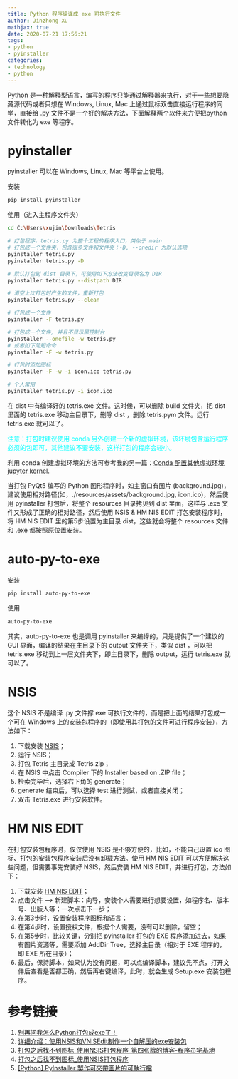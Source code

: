 ```yaml
---
title: Python 程序编译成 exe 可执行文件		
author: Jinzhong Xu
mathjax: true
date: 2020-07-21 17:56:21
tags:
- python
- pyinstaller
categories: 
- technology
- python
---
```


Python 是一种解释型语言，编写的程序只能通过解释器来执行，对于一些想要隐藏源代码或者只想在 Windows, Linux, Mac 上通过鼠标双击直接运行程序的同学，直接给 .py 文件不是一个好的解决方法，下面解释两个软件来方便把python 文件转化为 exe 等程序。

<!--more-->

# pyinstaller

pyinstaller 可以在 Windows, Linux, Mac 等平台上使用。

安装

```bash
pip install pyinstaller
```

使用（进入主程序文件夹）

```bash
cd C:\Users\xujin\Downloads\Tetris

# 打包程序，tetris.py 为整个工程的程序入口，类似于 main
# 打包成一个文件夹，包含很多文件和文件夹；-D, --onedir 为默认选项
pyinstaller tetris.py
pyinstaller tetris.py -D 

# 默认打包到 dist 目录下，可使用如下方法改变目录名为 DIR
pyinstaller tetris.py --distpath DIR

# 清空上次打包时产生的文件，重新打包
pyinstaller tetris.py --clean

# 打包成一个文件
pyinstaller -F tetris.py

# 打包成一个文件, 并且不显示黑控制台
pyinstaller --onefile -w tetris.py
# 或者如下简短命令
pyinstaller -F -w tetris.py

# 打包时添加图标
pyinstaller -F -w -i icon.ico tetris.py

# 个人常用
pyinstaller tetris.py -i icon.ico
```

在 dist 中有编译好的 tetris.exe 文件。这时候，可以删除 build 文件夹，把 dist 里面的 tetris.exe 移动主目录下，删除 dist ，删除 tetris.pym 文件。运行 tetris.exe 就可以了。

<font color=cyan>注意：打包时建议使用 conda 另外创建一个新的虚拟环境，该坏境包含运行程序必须的包即可，其他建议不要安装，这样打包的程序会较小。</font>

利用 conda 创建虚拟环境的方法可参考我的另一篇：[Conda 配置其他虚拟环境 jupyter kernel](https://xujinzh.github.io/2020/03/25/conda-jupyter-env-kernel/).

当打包 PyQt5 编写的 Python 图形程序时，如主窗口有图片 (background.jpg)， 建议使用相对路径(如，./resources/assets/background.jpg, icon.ico)，然后使用 pyinstaller 打包后，将整个 resources 目录拷贝到 dist 里面，这样与 .exe 文件又形成了正确的相对路径，然后使用 NSIS & HM NIS EDIT 打包安装程序时，将 HM NIS EDIT 里的第5步设置为主目录 dist，这些就会将整个 resources 文件和 .exe 都按照原位置安装。

# auto-py-to-exe

安装

```bash
pip install auto-py-to-exe
```

使用

```bash
auto-py-to-exe
```

其实，auto-py-to-exe 也是调用 pyinstaller 来编译的，只是提供了一个建议的 GUI 界面，编译的结果在主目录下的 output 文件夹下，类似 dist ，可以把 tetris.exe 移动到上一层文件夹下，即主目录下，删除 output，运行 tetris.exe 就可以了。

# NSIS

这个 NSIS 不是编译 .py 文件撑 exe 可执行文件的，而是把上面的结果打包成一个可在 Windows 上的安装包程序的（即使用其打包的文件可进行程序安装），方法如下：

1. 下载安装 [NSIS](https://nsis.sourceforge.io/Download)；
2. 运行 NSIS；
3. 打包 Tetris 主目录成 Tetris.zip；
4. 在 NSIS 中点击 Compiler 下的 Installer based on .ZIP file；
5. 检索完毕后，选择右下角的 generate；
6. generate 结束后，可以选择 test 进行测试，或者直接关闭；
7. 双击 Tetris.exe 进行安装软件。

# HM NIS EDIT

在打包安装包程序时，仅仅使用 NSIS 是不够方便的，比如，不能自己设置 ico 图标、打包的安装包程序安装后没有卸载方法。使用 HM NIS EDIT 可以方便解决这些问题，但需要事先安装好 NSIS，然后安装 HM NIS EDIT，并进行打包，方法如下：

1. 下载安装 [HM NIS EDIT](http://hmne.sourceforge.net/index.php)；
2. 点击文件 --> 新建脚本：向导，安装个人需要进行想要设置，如程序名、版本号、出版人等；一次点击下一步；
3. 在第3步时，设置安装程序图标和语言；
4. 在第4步时，设置授权文件，根据个人需要，没有可以删除，留空；
5. 在第5步时，比较关键，分别把 pyinstaller 打包的 EXE 程序添加进去，如果有图片资源等，需要添加 AddDir Tree，选择主目录（相对于 EXE 程序的，即 EXE 所在目录）；
6. 最后，保持脚本，如果认为没有问题，可以点编译脚本，建议先不点，打开文件后查看是否都正确，然后再右键编译，此时，就会生成 Setup.exe 安装包程序。

# 参考链接

1. [别再问我怎么Python打包成exe了！](https://zhuanlan.zhihu.com/p/162237978)
1. [详细介绍：使用NSIS和VNISEdit制作一个自解压的exe安装包](https://www.codenong.com/cs105537269/)
1. [打包之后找不到图标\_使用NSIS打包程序_第四张牌的博客-程序员宅基地](https://www.cxyzjd.com/article/weixin_36356040/112618193)
1. [打包之后找不到图标_使用NSIS打包程序](https://blog.csdn.net/weixin_36356040/article/details/112618193)
1. [[Python] PyInstaller 製作可夾帶圖片的可執行檔](https://clay-atlas.com/blog/2019/11/13/python-chinese-tutorial-packages-pyinstaller-image-exe/)

